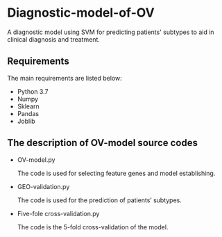 # Diagnostic-model-of-OV
 A diagnostic model using SVM for predicting patients' subtypes to aid in clinical diagnosis and treatment.

## Requirements

The main requirements are listed below:

* Python 3.7
* Numpy
* Sklearn
* Pandas
* Joblib

## The description of OV-model source codes

* OV-model.py

    The code is used for selecting feature genes and model establishing.

* GEO-validation.py

    The code is used for the prediction of patients’ subtypes.
  
* Five-fole cross-validation.py

    The  code is the 5-fold cross-validation of the model.
